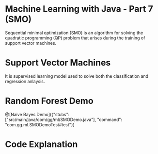# Machine Learning with Java - Part 7 (SMO)

Sequential minimal optimization (SMO) is an algorithm for solving the quadratic programming (QP) problem that arises during the training of support vector machines.

# Support Vector Machines

It is supervised learning model used to solve both the classification and regression anlaysis.


# Random Forest Demo

@[Naive Bayes Demo]({"stubs": ["src/main/java/com/gg/ml/SMODemo.java"], "command": "com.gg.ml.SMODemoTest#test"})


# Code Explanation


